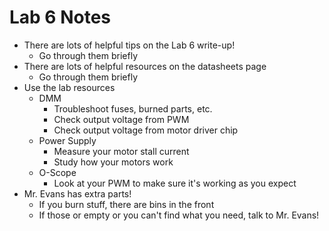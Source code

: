 # Lab 6 Notes

- There are lots of helpful tips on the Lab 6 write-up!
	- Go through them briefly
- There are lots of helpful resources on the datasheets page
	- Go through them briefly
- Use the lab resources
	- DMM
		- Troubleshoot fuses, burned parts, etc.
		- Check output voltage from PWM
		- Check output voltage from motor driver chip
	- Power Supply
		- Measure your motor stall current
		- Study how your motors work
	- O-Scope
		- Look at your PWM to make sure it's working as you expect
- Mr. Evans has extra parts!
	- If you burn stuff, there are bins in the front
	- If those or empty or you can't find what you need, talk to Mr. Evans!
